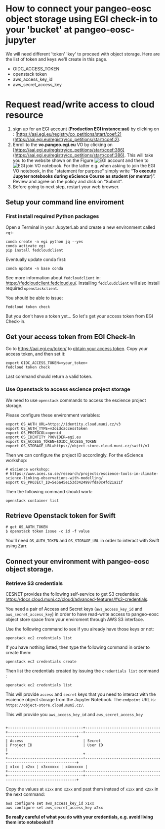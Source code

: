 # How to connect your pangeo-eosc object storage using EGI check-in to your 'bucket' at pangeo-eosc-jupyter

We will need different 'token' 'key' to proceed with object storage.  Here are the list of token and keys we'll create in this page.  

- OIDC_ACCESS_TOKEN
- openstack token
- aws_access_key_id
- aws_secret_access_key

# Request read/write access to cloud resource 

1.  sign up for an EGI account (**Production EGI instance:aai**) by clicking on :  [https://aai.egi.eu/registry/co_petitions/start/coef:2](https://aai.egi.eu/registry/co_petitions/start/coef:2).  
2.  Enroll to the **vo.pangeo.egi.eu** VO by clicking on [https://aai.egi.eu/registry/co_petitions/start/coef:386](https://aai.egi.eu/registry/co_petitions/start/coef:386). This will take you to the website shown on the Figure ![EGI account](../figures/EGI-VO.png) and then to ![EGI join VO notebook](../figures/EGI-join-VO.png). For the latter e.g. when asking to join the EGI VO notebook,  in the "statement for purpose" simply write “**To execute Jupyter notebooks during eScience Course as student (or mentor)**”. Review and agree on the policy and click on “Submit”. 
3.  Before going to next step, restart your web browser.  

## Setup your command line enviroment

### First install required Python packages

Open a Terminal in your JupyterLab and create a new environment called `egi`:

```
conda create -n egi python jq --yes
conda activate egi
pip install fedcloudclient
```
Eventually update conda first:
```
conda update -n base conda
```


See more information about `fedcloudclient` in: https://fedcloudclient.fedcloud.eu/. Installing `fedcloudclient` will also install required `openstackclient`.

You should be able to issue:
```
fedcloud token check
```

But you don't have a token yet... So let's get your access token from EGI Check-in.

## Get your access token from EGI Check-In

Go to https://aai.egi.eu/token/ to [obtain your access token](https://docs.egi.eu/users/aai/check-in/obtaining-tokens/token-portal/). Copy your access token, and then set it:

```
export OIDC_ACCESS_TOKEN=<your_token>
fedcloud token check
```

Last command should return a valid token.

### Use Openstack to access escience project storage


We need to use `openstack` commands to access the escience project storage.


Please configure these environment variables:
```
export OS_AUTH_URL=https://identity.cloud.muni.cz/v3
export OS_AUTH_TYPE=v3oidcaccesstoken
export OS_PROTOCOL=openid
export OS_IDENTITY_PROVIDER=egi.eu
export OS_ACCESS_TOKEN=$OIDC_ACCESS_TOKEN
export OS_STORAGE_URL=https://object-store.cloud.muni.cz/swift/v1
```

Then we can configure the project ID accordingly. For the eScience workshop:
```
# eScience workshop:
# https://www.aces.su.se/research/projects/escience-tools-in-climate-science-linking-observations-with-modelling/
export OS_PROJECT_ID=5e5a45e153d3424997fda0c4fd21a21f
```

Then the following command should work:
```
openstack container list
```

## Retrieve Openstack token for Swift

```
# get OS_AUTH_TOKEN
$ openstack token issue -c id -f value
```

You'll need `OS_AUTH_TOKEN` and `OS_STORAGE_URL` in order to interact with Swift using Zarr.


## Connect your environment with pangeo-eosc object storage. 

### Retrieve S3 credentials

CESNET provides the following self-service to get S3 credentials:
https://docs.cloud.muni.cz/cloud/advanced-features/#s3-credentials.


You need a pair of Access and Secret keys (`aws_access_key_id` and `aws_secret_access_key`)
in order to have read-write access to pangeo-eosc object store space from your enviroment
through AWS S3 interface.  

Use the following command to see if you already have those keys or not:

``` 
openstack ec2 credentials list
```

If you have nothing listed, then type the following command in order to create them:

```
openstack ec2 credentials create
```

Then list the credentials created by issuing the `credentials list` command :


```
openstack ec2 credentials list 
```


This will provide `access` and `secret` keys that you need to interact with the escience object storage from the Jupyter Notebook. The `endpoint` URL is: `https://object-store.cloud.muni.cz/`.

This will provide you `aws_access_key_id` and `aws_secret_access_key`

```

+----------------------------------+----------------------------------+----------------------------------+------------------------------------------------------------------+
| Access                           | Secret                           | Project ID                       | User ID                                                          |
+----------------------------------+----------------------------------+----------------------------------+------------------------------------------------------------------+
| x1xx | x2xx | x3xxxxxx | x4xxxxxx |
+----------------------------------+----------------------------------+----------------------------------+------------------------------------------------------------------+

```


Copy the values at `x1xx` and `x2xx` and past them instead of `x1xx` and `x2xx` in the next command:

```
aws configure set aws_access_key_id x1xx
aws configure set aws_secret_access_key x2xx
``` 


__Be really careful of what you do with your credentials, e.g. avoid living them into notebooks!!!__

